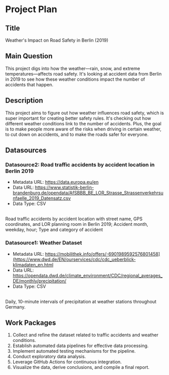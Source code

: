 # Project Plan

## Title
<!-- Give your project a short title. -->
Weather's Impact on Road Safety in Berlin (2019)

## Main Question

<!-- Think about one main question you want to answer based on the data. -->
This project digs into how the weather—rain, snow, and extreme temperatures—affects road safety. It's looking at accident data from Berlin in 2019 to see how these weather conditions impact the number of accidents that happen.

## Description

<!-- Describe your data science project in max. 200 words. Consider writing about why and how you attempt it. -->
This project aims to figure out how weather influences road safety, which is super important for creating better safety rules. It's checking out how different weather conditions link to the number of accidents. Plus, the goal is to make people more aware of the risks when driving in certain weather, to cut down on accidents, and to make the roads safer for everyone.
## Datasources

<!-- Describe each datasources you plan to use in a section. Use the prefic "DatasourceX" where X is the id of the datasource. -->
### Datasource2: Road traffic accidents by accident location in Berlin 2019 
* Metadata URL: https://data.europa.eu/en
* Data URL: https://www.statistik-berlin-brandenburg.de/opendata/AfSBBB_BE_LOR_Strasse_Strassenverkehrsunfaelle_2019_Datensatz.csv
* Data Type: CSV
<br>
Road traffic accidents by accident location with street name, GPS coordinates, and LOR planning room in Berlin 2019; Accident month, weekday, hour; Type and category of accident

### Datasource1: Weather Dataset
* Metadata URL: https://mobilithek.info/offers/-6901989592576801458](https://www.dwd.de/EN/ourservices/cdc/cdc_ueberblick-klimadaten_en.html
* Data URL: https://opendata.dwd.de/climate_environment/CDC/regional_averages_DE/monthly/precipitation/
* Data Type: CSV
<br>
Daily, 10-minute intervals of precipitation at weather stations throughout Germany.

## Work Packages

<!-- List of work packages ordered sequentially, each pointing to an issue with more details. -->
1. Collect and refine the dataset related to traffic accidents and weather conditions.
2. Establish automated data pipelines for effective data processing.
3. Implement automated testing mechanisms for the pipeline.
4. Conduct exploratory data analysis.
5. Leverage GitHub Actions for continuous integration.
6. Visualize the data, derive conclusions, and compile a final report.

[i1]: https://github.com/jvalue/made-template/issues/1
